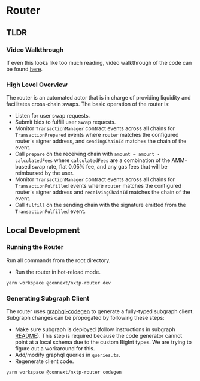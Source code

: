 # Router

## TLDR

### Video Walkthrough

If even this looks like too much reading, video walkthrough of the code can be found [here](https://youtu.be/qApqoUXplyU).

### High Level Overview

The router is an automated actor that is in charge of providing liquidity and facilitates cross-chain swaps. The basic operation of the router is:

- Listen for user swap requests.
- Submit bids to fulfill user swap requests.
- Monitor `TransactionManager` contract events across all chains for `TransactionPrepared` events where `router` matches the configured router's signer address, and `sendingChainId` matches the chain of the event.
- Call `prepare` on the receiving chain with `amount = amount - calculatedFees` where `calculatedFees` are a combination of the AMM-based swap rate, flat 0.05% fee, and any gas fees that will be reimbursed by the user.
- Monitor `TransactionManager` contract events across all chains for `TransactionFulfilled` events where `router` matches the configured router's signer address and `receivingChainId` matches the chain of the event.
- Call `fulfill` on the sending chain with the signature emitted from the `TransactionFulfilled` event.

## Local Development

### Running the Router

Run all commands from the root directory.

- Run the router in hot-reload mode.

```sh
yarn workspace @connext/nxtp-router dev
```

### Generating Subgraph Client

The router uses [graphql-codegen](https://www.graphql-code-generator.com) to generate a fully-typed subgraph client. Subgraph changes can be propogated by following these steps:

- Make sure subgraph is deployed (follow instructions in subgraph [README](../subgraph/README.md)). This step is required because the code generator cannot point at a local schema due to the custom BigInt types. We are trying to figure out a workaround for this.
- Add/modify graphql queries in `queries.ts`.
- Regenerate client code.

```sh
yarn workspace @connext/nxtp-router codegen
```
